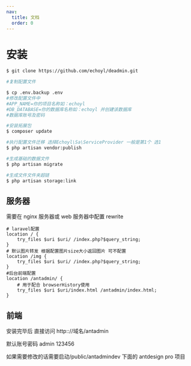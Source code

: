 ```yaml
---
nav:
  title: 文档
  order: 0
---
```


# 安装

```bash
$ git clone https://github.com/echoyl/deadmin.git

#复制配置文件 

$ cp .env.backup .env
#修改配置文件中
#APP_NAME=你的项目名称如：echoyl
#DB_DATABASE=你的数据库名称如：echoyl 并创建该数据库
#数据库账号及密码

#安装拓展包
$ composer update

#执行配置文件迁移 选择Echoyl\Sa\ServiceProvider 一般是第1个 选1
$ php artisan vendor:publish

#生成基础的数据文件
$ php artisan migrate

#生成文件文件夹超链
$ php artisan storage:link

```

## 服务器

需要在 nginx 服务器或 web 服务器中配置 rewrite

```nginx
# laravel配置
location / {
    try_files $uri $uri/ /index.php?$query_string;
}
# 默认图片转发 根据配置图片size大小返回图片 可不配置
location /img {
    try_files $uri $uri/ /index.php?$query_string;
}
#后台前端配置
location /antadmin/ {
    # 用于配合 browserHistory使用
    try_files $uri $uri/index.html /antadmin/index.html;
}
```

## 前端

安装完毕后 直接访问 http:://域名/antadmin

默认账号密码 admin 123456

如果需要修改的话需要启动/public/antadmindev 下面的 antdesign pro 项目
